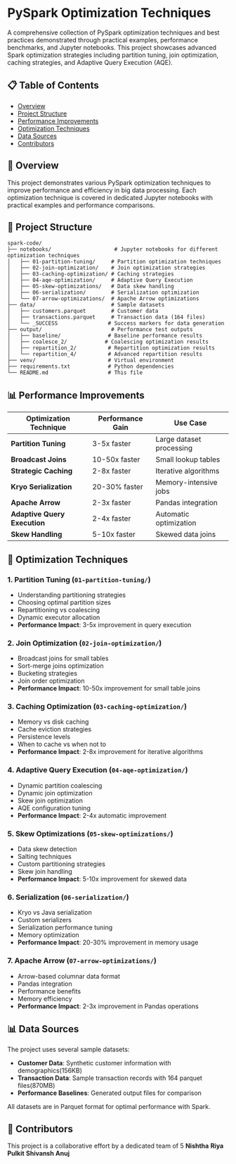 # PySpark Optimization Techniques

A comprehensive collection of PySpark optimization techniques and best practices demonstrated through practical examples, performance benchmarks, and Jupyter notebooks. This project showcases advanced Spark optimization strategies including partition tuning, join optimization, caching strategies, and Adaptive Query Execution (AQE).

## 📋 Table of Contents

- [Overview](#-overview)
- [Project Structure](#-project-structure)
- [Performance Improvements](#-performance-improvements)
- [Optimization Techniques](#-optimization-techniques)
- [Data Sources](#-data-sources)
- [Contributors](#-contributors)

## 🎯 Overview

This project demonstrates various PySpark optimization techniques to improve performance and efficiency in big data processing. Each optimization technique is covered in dedicated Jupyter notebooks with practical examples and performance comparisons.

## 📁 Project Structure

```
spark-code/
├── notebooks/                    # Jupyter notebooks for different optimization techniques
│   ├── 01-partition-tuning/     # Partition optimization techniques
│   ├── 02-join-optimization/    # Join optimization strategies
│   ├── 03-caching-optimization/ # Caching strategies
│   ├── 04-aqe-optimization/     # Adaptive Query Execution
│   ├── 05-skew-optimizations/   # Data skew handling
│   ├── 06-serialization/        # Serialization optimization
│   └── 07-arrow-optimizations/  # Apache Arrow optimizations
├── data/                        # Sample datasets
│   ├── customers.parquet        # Customer data
│   ├── transactions.parquet     # Transaction data (164 files)
│   └── _SUCCESS                # Success markers for data generation
├── output/                      # Performance test outputs
│   ├── baseline/               # Baseline performance results
│   ├── coalesce_2/            # Coalescing optimization results
│   ├── repartition_2/          # Repartition optimization results
│   └── repartition_4/          # Advanced repartition results
├── venv/                       # Virtual environment
├── requirements.txt            # Python dependencies
└── README.md                   # This file
```


## 📊 Performance Improvements

| Optimization Technique | Performance Gain | Use Case |
|------------------------|------------------|----------|
| **Partition Tuning** | 3-5x faster | Large dataset processing |
| **Broadcast Joins** | 10-50x faster | Small lookup tables |
| **Strategic Caching** | 2-8x faster | Iterative algorithms |
| **Kryo Serialization** | 20-30% faster | Memory-intensive jobs |
| **Apache Arrow** | 2-3x faster | Pandas integration |
| **Adaptive Query Execution** | 2-4x faster | Automatic optimization |
| **Skew Handling** | 5-10x faster | Skewed data joins |

## 🚀 Optimization Techniques

### 1. Partition Tuning (`01-partition-tuning/`)
- Understanding partitioning strategies
- Choosing optimal partition sizes
- Repartitioning vs coalescing
- Dynamic executor allocation
- **Performance Impact**: 3-5x improvement in query execution

### 2. Join Optimization (`02-join-optimization/`)
- Broadcast joins for small tables
- Sort-merge joins optimization
- Bucketing strategies
- Join order optimization
- **Performance Impact**: 10-50x improvement for small table joins

### 3. Caching Optimization (`03-caching-optimization/`)
- Memory vs disk caching
- Cache eviction strategies
- Persistence levels
- When to cache vs when not to
- **Performance Impact**: 2-8x improvement for iterative algorithms

### 4. Adaptive Query Execution (`04-aqe-optimization/`)
- Dynamic partition coalescing
- Dynamic join optimization
- Skew join optimization
- AQE configuration tuning
- **Performance Impact**: 2-4x automatic improvement

### 5. Skew Optimizations (`05-skew-optimizations/`)
- Data skew detection
- Salting techniques
- Custom partitioning strategies
- Skew join handling
- **Performance Impact**: 5-10x improvement for skewed data

### 6. Serialization (`06-serialization/`)
- Kryo vs Java serialization
- Custom serializers
- Serialization performance tuning
- Memory optimization
- **Performance Impact**: 20-30% improvement in memory usage

### 7. Apache Arrow (`07-arrow-optimizations/`)
- Arrow-based columnar data format
- Pandas integration
- Performance benefits
- Memory efficiency
- **Performance Impact**: 2-3x improvement in Pandas operations

## 📊 Data Sources

The project uses several sample datasets:

- **Customer Data**: Synthetic customer information with demographics(156KB)
- **Transaction Data**: Sample transaction records with 164 parquet files(870MB)
- **Performance Baselines**: Generated output files for comparison

All datasets are in Parquet format for optimal performance with Spark.

## 👥 Contributors

This project is a collaborative effort by a dedicated team of 5
**Nishtha**
**Riya**
**Pulkit**
**Shivansh**
**Anuj**
